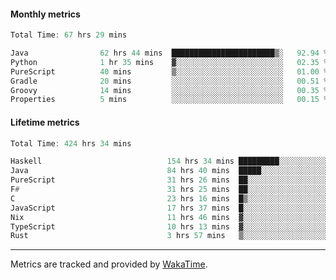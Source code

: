 #### Monthly metrics
<!--START_SECTION:wakamonthly-->

```asm
Total Time: 67 hrs 29 mins

Java                62 hrs 44 mins  ███████████████████████▒░   92.94 %
Python              1 hr 35 mins    ▓░░░░░░░░░░░░░░░░░░░░░░░░   02.35 %
PureScript          40 mins         ▒░░░░░░░░░░░░░░░░░░░░░░░░   01.00 %
Gradle              20 mins         ░░░░░░░░░░░░░░░░░░░░░░░░░   00.51 %
Groovy              14 mins         ░░░░░░░░░░░░░░░░░░░░░░░░░   00.35 %
Properties          5 mins          ░░░░░░░░░░░░░░░░░░░░░░░░░   00.15 %
```

<!--END_SECTION:wakamonthly-->
#### Lifetime metrics
<!--START_SECTION:wakalifetime-->

```asm
Total Time: 424 hrs 34 mins

Haskell                            154 hrs 34 mins █████████░░░░░░░░░░░░░░░░   36.30 %
Java                               84 hrs 40 mins  █████░░░░░░░░░░░░░░░░░░░░   19.89 %
PureScript                         31 hrs 26 mins  ██░░░░░░░░░░░░░░░░░░░░░░░   07.38 %
F#                                 31 hrs 25 mins  ██░░░░░░░░░░░░░░░░░░░░░░░   07.38 %
C                                  23 hrs 16 mins  █▒░░░░░░░░░░░░░░░░░░░░░░░   05.47 %
JavaScript                         17 hrs 37 mins  █░░░░░░░░░░░░░░░░░░░░░░░░   04.14 %
Nix                                11 hrs 46 mins  ▓░░░░░░░░░░░░░░░░░░░░░░░░   02.77 %
TypeScript                         10 hrs 13 mins  ▓░░░░░░░░░░░░░░░░░░░░░░░░   02.40 %
Rust                               3 hrs 57 mins   ▒░░░░░░░░░░░░░░░░░░░░░░░░   00.93 %
```

<!--END_SECTION:wakalifetime-->

---

Metrics are tracked and provided by [WakaTime](https://github.com/athul/waka-readme).
